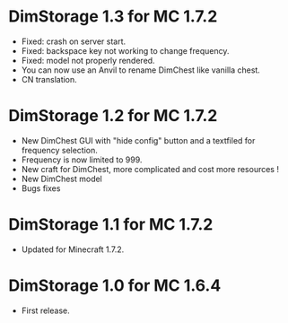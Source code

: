 DimStorage 1.3 for MC 1.7.2
===========================

- Fixed: crash on server start.
- Fixed: backspace key not working to change frequency.
- Fixed: model not properly rendered.
- You can now use an Anvil to rename DimChest like vanilla chest.
- CN translation.

DimStorage 1.2 for MC 1.7.2
===========================

- New DimChest GUI with "hide config" button and a textfiled for frequency selection.
- Frequency is now limited to 999.
- New craft for DimChest, more complicated and cost more resources !
- New DimChest model
- Bugs fixes

DimStorage 1.1 for MC 1.7.2
===========================

- Updated for Minecraft 1.7.2.

DimStorage 1.0 for MC 1.6.4
===========================

- First release.
